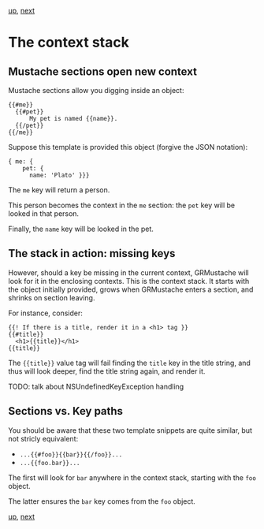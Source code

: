 [up](../runtime.md), [next](loops.md)

The context stack
=================

Mustache sections open new context
----------------------------------

Mustache sections allow you digging inside an object:

    {{#me}}
      {{#pet}}
          My pet is named {{name}}.
      {{/pet}}
    {{/me}}

Suppose this template is provided this object (forgive the JSON notation):

    { me: {
        pet: {
          name: 'Plato' }}}

The `me` key will return a person.

This person becomes the context in the `me` section: the `pet` key will be looked in that person.

Finally, the `name` key will be looked in the pet.

The stack in action: missing keys
---------------------------------

However, should a key be missing in the current context, GRMustache will look for it in the enclosing contexts. This is the context stack. It starts with the object initially provided, grows when GRMustache enters a section, and shrinks on section leaving.

For instance, consider:

    {{! If there is a title, render it in a <h1> tag }}
    {{#title}}
      <h1>{{title}}</h1>
    {{title}}

The `{{title}}` value tag will fail finding the `title` key in the title string, and thus will look deeper, find the title string again, and render it.

TODO: talk about NSUndefinedKeyException handling

Sections vs. Key paths
----------------------

You should be aware that these two template snippets are quite similar, but not stricly equivalent:

- `...{{#foo}}{{bar}}{{/foo}}...`
- `...{{foo.bar}}...`

The first will look for `bar` anywhere in the context stack, starting with the `foo` object.

The latter ensures the `bar` key comes from the `foo` object.

[up](../runtime.md), [next](loops.md)
